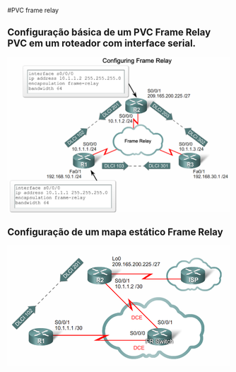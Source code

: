 #PVC frame relay

## Configuração básica de um PVC Frame Relay PVC em um roteador com interface serial.

![Configuração Básica](imagens/frame-relay/pvc-basico-frame-relay.png)

## Configuração de um mapa estático Frame Relay

![Configuração Básica](imagens/frame-relay/pvc-basico-frame-relay0.png)
